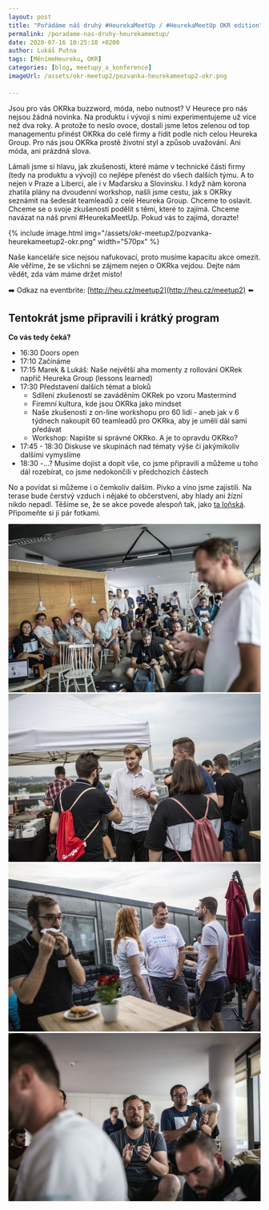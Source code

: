 ```yaml
---
layout: post
title: "Pořádáme náš druhý #HeurekaMeetUp / #HeurekaMeetUp OKR edition"
permalink: /poradame-nas-druhy-heurekameetup/
date: 2020-07-16 10:25:10 +0200
author: Lukáš Putna
tags: [MěnímeHeureku, OKR]
categories: [blog, meetupy_a_konference]
imageUrl: /assets/okr-meetup2/pozvanka-heurekameetup2-okr.png

---
```


Jsou pro vás OKRka buzzword, móda, nebo nutnost? V Heurece pro nás nejsou žádná novinka. Na produktu i vývoji s nimi experimentujeme už více než dva roky. A protože to neslo ovoce, dostali jsme letos zelenou od top managementu přinést OKRka do celé firmy a řídit podle nich celou Heureka Group. Pro nás jsou OKRka prostě životní styl a způsob uvažování. Ani móda, ani prázdná slova.

Lámali jsme si hlavu, jak zkušenosti, které máme v technické části firmy (tedy na produktu a vývoji) co nejlépe přenést do všech dalších týmu. A to nejen v Praze a Liberci, ale i v Maďarsku a Slovinsku. I když nám korona zhatila plány na dvoudenní workshop, našli jsme cestu, jak s OKRky seznámit na šedesát teamleadů z celé Heureka Group. Chceme to oslavit. Chceme se o svoje zkušenosti podělit s těmi, které to zajímá. Chceme navázat na náš první #HeurekaMeetUp. Pokud vás to zajímá, dorazte!

{% include image.html
      img="/assets/okr-meetup2/pozvanka-heurekameetup2-okr.png"
      width="570px" %}

Naše kanceláře sice nejsou nafukovací, proto musíme kapacitu akce omezit. Ale věříme, že se všichni se zájmem nejen o OKRka vejdou. Dejte nám vědět, zda vám máme držet místo! 

➡️ Odkaz na eventbrite: [http://heu.cz/meetup2](http://heu.cz/meetup2) ⬅️

## Tentokrát jsme připravili i krátký program

**Co vás tedy čeká?**

* 16:30 Doors open
* 17:10 Začínáme
* 17:15 Marek & Lukáš: Naše největší aha momenty z rollování OKRek napříč Heureka Group (lessons learned)
* 17:30 Představení dalších témat a bloků
	* Sdílení zkušeností se zaváděním OKRek po vzoru Mastermind 
	* Firemní kultura, kde jsou OKRka jako mindset 
	* Naše zkušenosti z on-line workshopu pro 60 lidí - aneb jak v 6 týdnech nakoupit 60 teamleadů pro OKRka, aby je uměli dál sami předávat 
	* Workshop: Napište si správné OKRko. A je to opravdu OKRko?
* 17:45 - 18:30 Diskuse ve skupinách nad tématy výše či jakýmikoliv dalšími vymyslíme
* 18:30 -...? Musíme dojíst a dopít vše, co jsme připravili a můžeme u toho dál rozebírat, co jsme nedokončili v předchozích částech 

No a povídat si můžeme i o čemkoliv dalším. Pivko a víno jsme zajistili. Na terase bude čerstvý vzduch i nějaké to občerstvení, aby hlady ani žízní nikdo nepadl. Těšíme se, že se akce povede alespoň tak, jako [ta loňská](/co-si-odnasime-z-heurekameetup/). Připomeňte si ji pár fotkami.

![Zahájení Meetupu](/assets/co-si-odnasime-z-heurekameetup/meetup01-02.jpg)
![Prostor pro diskuzi](/assets/co-si-odnasime-z-heurekameetup/meetup01-01.jpg)
![Prostor pro diskuzi](/assets/co-si-odnasime-z-heurekameetup/meetup01-03.jpg)
![Děkujeme!](/assets/co-si-odnasime-z-heurekameetup/meetup01-04.jpg)